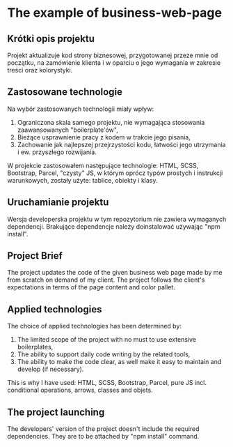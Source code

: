 # The example of business-web-page

## Krótki opis projektu
Projekt aktualizuje kod strony biznesowej, przygotowanej przeze mnie od początku, na zamówienie klienta i w oparciu o jego wymagania w zakresie treści oraz kolorystyki.

## Zastosowane technologie
Na wybór zastosowanych technologii miały wpływ:
1. Ograniczona skala samego projektu, nie wymagająca stosowania zaawansowanych "boilerplate'ów",
2. Bieżące usprawnienie pracy z kodem w trakcie jego pisania, 
3. Zachowanie jak najlepszej przejrzystości kodu, łatwości jego utrzymania i ew. przyszłego rozwijania.

W projekcie zastosowałem następujące technologie:
HTML, SCSS, Bootstrap, Parcel, "czysty" JS, w którym oprócz typów prostych i instrukcji warunkowych, zostały użyte: tablice, obiekty i klasy.

## Uruchamianie projektu
Wersja developerska projektu w tym repozytorium nie zawiera wymaganych dependencji. Brakujące dependencje należy doinstalować używając "npm install".


## Project Brief
The project updates the code of the given business web page made by me from scratch on demand of my client. The project follows the client's expectations in terms of the page content and color pallet.

## Applied technologies
The choice of applied technologies has been determined by:
1. The limited scope of the project with no must to use extensive boilerplates,
2. The ability to support daily code writing by the related tools,
3. The ability to make the code clear, as well make it easy to maintain and develop (if necessary).

This is why I have used:
HTML, SCSS, Bootstrap, Parcel, pure JS incl. conditional operations, arrows, classes and objets.

## The project launching
The developers' version of the project doesn't include the required dependencies. They are to be attached by "npm install" command.
